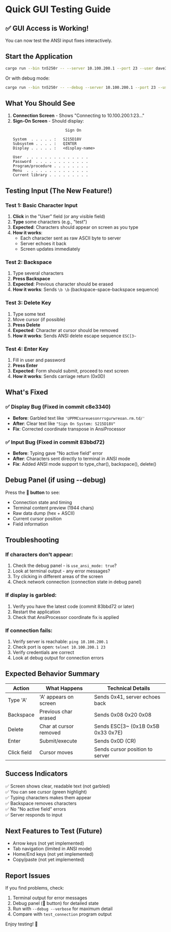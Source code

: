 # Quick GUI Testing Guide

## ✅ GUI Access is Working!

You can now test the ANSI input fixes interactively.

## Start the Application

```bash
cargo run --bin tn5250r -- --server 10.100.200.1 --port 23 --user dave3 --password dave3
```

Or with debug mode:
```bash
cargo run --bin tn5250r -- --debug --server 10.100.200.1 --port 23 --user dave3 --password dave3
```

## What You Should See

1. **Connection Screen** - Shows "Connecting to 10.100.200.1:23..."
2. **Sign-On Screen** - Should display:
   ```
                          Sign On
   
   System  . . . . . :   S215D18V
   Subsystem . . . . :   QINTER
   Display . . . . . :   <display-name>
   
   User  . . . . . . . . . . . . . .
   Password  . . . . . . . . . . . .
   Program/procedure . . . . . . . .
   Menu  . . . . . . . . . . . . . .
   Current library . . . . . . . . .
   ```

## Testing Input (The New Feature!)

### Test 1: Basic Character Input
1. **Click** in the "User" field (or any visible field)
2. **Type** some characters (e.g., "test")
3. **Expected**: Characters should appear on screen as you type
4. **How it works**: 
   - Each character sent as raw ASCII byte to server
   - Server echoes it back
   - Screen updates immediately

### Test 2: Backspace
1. Type several characters
2. **Press Backspace**
3. **Expected**: Previous character should be erased
4. **How it works**: Sends `\b \b` (backspace-space-backspace sequence)

### Test 3: Delete Key
1. Type some text
2. Move cursor (if possible)
3. **Press Delete**
4. **Expected**: Character at cursor should be removed
5. **How it works**: Sends ANSI delete escape sequence `ESC[3~`

### Test 4: Enter Key
1. Fill in user and password
2. **Press Enter**
3. **Expected**: Form should submit, proceed to next screen
4. **How it works**: Sends carriage return (0x0D)

## What's Fixed

### ✅ Display Bug (Fixed in commit c8e3340)
- **Before**: Garbled text like `'UPPMCsareuesonrrsgurwreoan.rm.td/'`
- **After**: Clear text like `"Sign On System: S215D18V"`
- **Fix**: Corrected coordinate transpose in AnsiProcessor

### ✅ Input Bug (Fixed in commit 83bbd72)
- **Before**: Typing gave "No active field" error
- **After**: Characters sent directly to terminal in ANSI mode
- **Fix**: Added ANSI mode support to type_char(), backspace(), delete()

## Debug Panel (if using --debug)

Press the **🐛 button** to see:
- Connection state and timing
- Terminal content preview (1944 chars)
- Raw data dump (hex + ASCII)
- Current cursor position
- Field information

## Troubleshooting

### If characters don't appear:
1. Check the debug panel - is `use_ansi_mode: true`?
2. Look at terminal output - any error messages?
3. Try clicking in different areas of the screen
4. Check network connection (connection state in debug panel)

### If display is garbled:
1. Verify you have the latest code (commit 83bbd72 or later)
2. Restart the application
3. Check that AnsiProcessor coordinate fix is applied

### If connection fails:
1. Verify server is reachable: `ping 10.100.200.1`
2. Check port is open: `telnet 10.100.200.1 23`
3. Verify credentials are correct
4. Look at debug output for connection errors

## Expected Behavior Summary

| Action | What Happens | Technical Details |
|--------|--------------|-------------------|
| Type 'A' | 'A' appears on screen | Sends 0x41, server echoes back |
| Backspace | Previous char erased | Sends 0x08 0x20 0x08 |
| Delete | Char at cursor removed | Sends ESC[3~ (0x1B 0x5B 0x33 0x7E) |
| Enter | Submit/execute | Sends 0x0D (CR) |
| Click field | Cursor moves | Sends cursor position to server |

## Success Indicators

✅ Screen shows clear, readable text (not garbled)  
✅ You can see cursor (green highlight)  
✅ Typing characters makes them appear  
✅ Backspace removes characters  
✅ No "No active field" errors  
✅ Server responds to input  

## Next Features to Test (Future)

- Arrow keys (not yet implemented)
- Tab navigation (limited in ANSI mode)
- Home/End keys (not yet implemented)
- Copy/paste (not yet implemented)

## Report Issues

If you find problems, check:
1. Terminal output for error messages
2. Debug panel (🐛 button) for detailed state
3. Run with `--debug --verbose` for maximum detail
4. Compare with `test_connection` program output

Enjoy testing! 🎉
